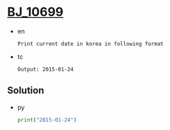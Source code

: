 # [BJ_10699](https://acmicpc.net/problem/10699)

* en

  ```en
  Print current date in korea in following format
  ```

* tc

  ```tc
  Output: 2015-01-24
  ```

## Solution

* py

  ```py
  print("2015-01-24")
  ```
